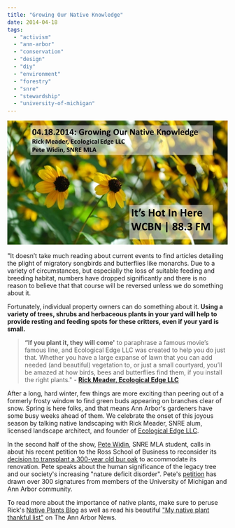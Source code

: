 ```yaml
---
title: "Growing Our Native Knowledge"
date: 2014-04-18
tags: 
  - "activism"
  - "ann-arbor"
  - "conservation"
  - "design"
  - "diy"
  - "environment"
  - "forestry"
  - "snre"
  - "stewardship"
  - "university-of-michigan"
---
```


![Picture](images/38701321.jpg)

"It doesn’t take much reading about current events to find articles detailing the plight of migratory songbirds and butterflies like monarchs. Due to a variety of circumstances, but especially the loss of suitable feeding and breeding habitat, numbers have dropped significantly and there is no reason to believe that that course will be reversed unless we do something about it.

Fortunately, individual property owners can do something about it. **Using a variety of trees, shrubs and herbaceous plants in your yard will help to provide resting and feeding spots for these critters, even if your yard is small.**_**<!--more-->**_

> **“If you plant it, they will come'** to paraphrase a famous movie’s famous line, and Ecological Edge LLC was created to help you do just that. Whether you have a large expanse of lawn that you can add needed (and beautiful) vegetation to, or just a small courtyard, you’ll be amazed at how birds, bees and butterflies find them, if you install the right plants." - **[Rick Meader, Ecological Edge LLC](http://www.ecologicaledgellc.com/about-ecological-edge-llc/)**

After a long, hard winter, few things are more exciting than peering out of a formerly frosty window to find green buds appearing on branches clear of snow. Spring is here folks, and that means Ann Arbor's gardeners have some busy weeks ahead of them. We celebrate the onset of this joyous season by talking native landscaping with Rick Meader, SNRE alum, licensed landscape architect, and founder of [Ecological Edge LLC](http://www.ecologicaledgellc.com/).

In the second half of the show, [Pete Widin](https://twitter.com/PitaWidn), SNRE MLA student, calls in about his recent petition to the Ross School of Business to reconsider its [decision to transplant a 300-year old bur oak](http://www.mlive.com/news/ann-arbor/index.ssf/2014/04/university_of_michigan_plans_t_6.html) to accommodate its renovation. Pete speaks about the human significance of the legacy tree and our society's increasing "nature deficit disorder". Pete's [petition](https://docs.google.com/a/umich.edu/spreadsheet/ccc?key=0An5fXWYieDYvdDJ4UWR1NV92ZmZsS05KYThMcEQyRHc&usp=sharing) has drawn over 300 signatures from members of the University of Michigan and Ann Arbor community.

To read more about the importance of native plants, make sure to peruse Rick's [Native Plants Blog](http://www.ecologicaledgellc.com/native-plants-blog/) as well as read his beautiful ["My native plant thankful list"](http://www.annarbor.com/home-garden/my-native-plant-thankful-list/) on The Ann Arbor News.
